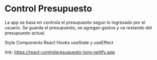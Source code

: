 # Control Presupuesto

La app se basa en controla el presupuesto segun lo ingresado por el usuario. 
Se guarda el presupuesto, se agregan gastos y va restando del presupuesto actual. 


Style Components React Hooks useState y useEffect


link: https://react-controlpresupuesto-tony.netlify.app
